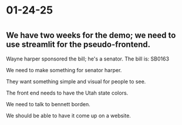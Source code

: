 # 01-24-25

# 

We have two weeks for the demo; we need to use streamlit for the pseudo-frontend.
- 

Wayne harper sponsored the bill; he's a senator.
The bill is: SB0163

We need to make something for senator harper.

They want something simple and visual for people to see.

The front end needs to have the Utah state colors.

We need to talk to bennett borden.

We should be able to have it come up on a website.



